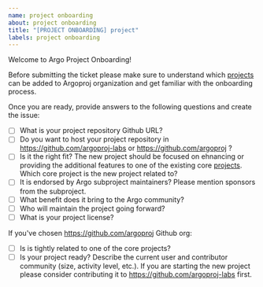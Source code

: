 ```yaml
---
name: project onboarding
about: project onboarding
title: "[PROJECT ONBOARDING] project"
labels: project onboarding
---
```


Welcome to Argo Project Onboarding! 

Before submitting the ticket please make sure to understand which [projects](../../community/ecosystem-projects.md) can be added to Argoproj organization and get familiar with the onboarding process. 

Once you are ready, provide answers to the following questions and create the issue:

- [ ] What is your project repository Github URL?
- [ ] Do you want to host your project repository in https://github.com/argoproj-labs or https://github.com/argoproj ?
- [ ] Is it the right fit? The new project should be focused on ehnancing or providing the additional features to one of the existing core
[projects](https://github.com/argoproj/argoproj#what-is-argoproj). Which core project is the new project related to?
- [ ] It is endorsed by Argo subproject maintainers? Please mention sponsors from the subproject.
- [ ] What benefit does it bring to the Argo community?
- [ ] Who will maintain the project going forward?
- [ ] What is your project license? 

If you've chosen https://github.com/argoproj Github org:

- [ ] Is is tightly related to one of the core projects?
- [ ] Is your project ready? Describe the current user and contributor community (size, activity level, etc.). If you are starting the new project please
consider contributing it to https://github.com/argoproj-labs first.